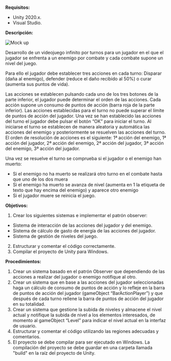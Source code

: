 **Requisitos:**
- Unity 2020.x.
- Visual Studio.

**Descripción:**

![](http://git.azuritetechs.com:82/learning/programming/unity/scripting/08-arquitecture/01-functional-systems/02-design-programming-patterns/exercise-02/-/raw/master/readme_resources/screenshot.png "Mock up")

Desarrollo de un videojuego infinito por turnos para un jugador en el que el jugador se enfrenta a un enemigo por combate y cada combate supone un nivel del juego.

Para ello el jugador debe establecer tres acciones en cada turno: Disparar (daña al enemigo), defender (reduce el daño recibido al 50%) o curar (aumenta sus puntos de vida).

Las acciones se establecen pulsando cada uno de los tres botones de la parte inferior, el jugador puede determinar el orden de las acciones. Cada acción supone un consumo de puntos de acción (barra roja de la parte inferior). Las acciones establecidas para el turno no puede superar el límite de puntos de acción del jugador.
Una vez se han establecido las acciones del turno el jugador debe pulsar el botón “OK” para iniciar el turno. Al iniciarse el turno se establecen de manera aleatoria y automática las acciones del enemigo y posteriormente se resuelven las acciones del turno. El orden de resolución de acciones es el siguiente: 1ª acción del enemigo, 1ª acción del jugador, 2ª acción del enemigo, 2ª acción del jugador, 3ª acción del enemigo, 3ª acción del jugador.

Una vez se resuelve el turno se comprueba si el jugador o el enemigo han muerto:
* Si el enemigo no ha muerto se realizará otro turno en el combate hasta que uno de los dos muera
* Si el enemigo ha muerto se avanza de nivel (aumenta en 1 la etiqueta de texto que hay encima del enemigo) y aparece otro enemigo
* Si el jugador muere se reinicia el juego.


**Objetivos:**
1. Crear los siguientes sistemas e implementar el patrón observer:
* Sistema de interacción de las acciones del jugador y del enemigo.
* Sistema de cálculo de gasto de energía de las acciones del jugador.
* Sistema de gestión de niveles del juego.
2. Estructurar y comentar el código correctamente.
3. Compilar el proyecto de Unity para Windows.


**Procedimientos:**
1. Crear un sistema basado en el patrón Observer que dependiendo de las acciones a realizar del jugador o enemigo notifique al otro.
2. Crear un sistema que en base a las acciones del jugador seleccionadas haga un cálculo de consumo de puntos de acción y lo refleje en la barra de puntos de acción del jugador (gameObject “BarActionPlayer”) y que después de cada turno rellene la barra de puntos de acción del jugador en su totalidad.
3. Crear un sistema que gestione la subida de niveles y almacene el nivel actual y notifique la subida de nivel a los elementos interesados, de momento al gameObject “Level” para indicar el nivel actual en la interfaz de usuario.
4. Estructurar y comentar el código utilizando las regiones adecuadas y comentarios.
5. El proyecto se debe compilar para ser ejecutado en Windows. La compilación del proyecto se debe guardar en una carpeta llamada "build" en la raíz del proyecto de Unity.
